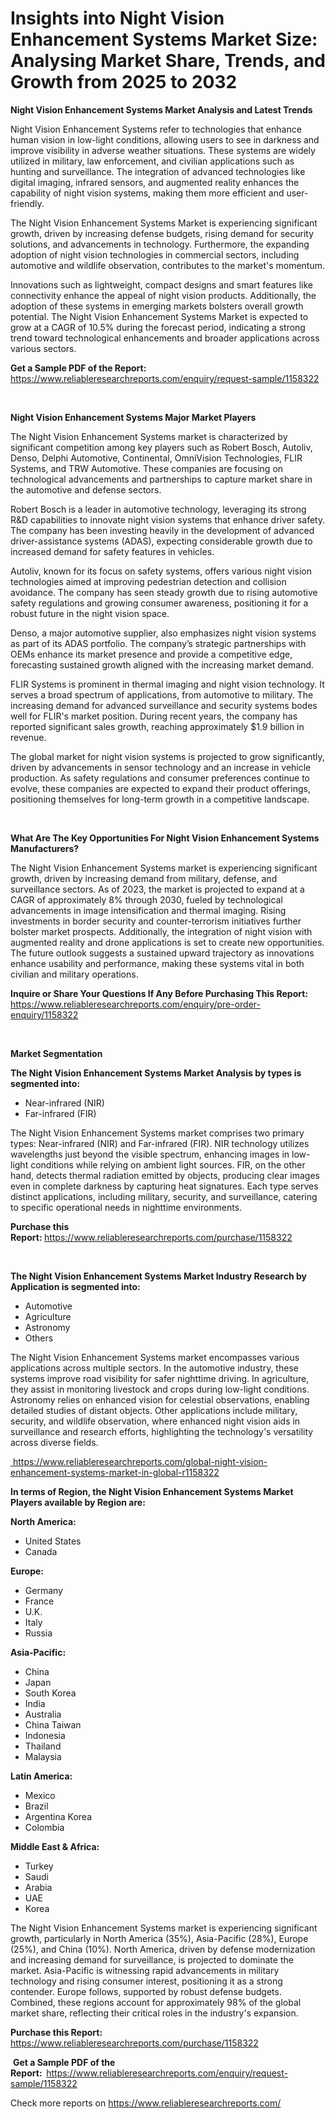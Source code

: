 <p><h1>Insights into Night Vision Enhancement Systems Market Size: Analysing Market Share, Trends, and Growth from 2025 to 2032</h1></p><p><strong>Night Vision Enhancement Systems Market Analysis and Latest Trends</strong></p>
<p><p>Night Vision Enhancement Systems refer to technologies that enhance human vision in low-light conditions, allowing users to see in darkness and improve visibility in adverse weather situations. These systems are widely utilized in military, law enforcement, and civilian applications such as hunting and surveillance. The integration of advanced technologies like digital imaging, infrared sensors, and augmented reality enhances the capability of night vision systems, making them more efficient and user-friendly.</p><p>The Night Vision Enhancement Systems Market is experiencing significant growth, driven by increasing defense budgets, rising demand for security solutions, and advancements in technology. Furthermore, the expanding adoption of night vision technologies in commercial sectors, including automotive and wildlife observation, contributes to the market's momentum. </p><p>Innovations such as lightweight, compact designs and smart features like connectivity enhance the appeal of night vision products. Additionally, the adoption of these systems in emerging markets bolsters overall growth potential. The Night Vision Enhancement Systems Market is expected to grow at a CAGR of 10.5% during the forecast period, indicating a strong trend toward technological enhancements and broader applications across various sectors.</p></p>
<p><strong>Get a Sample PDF of the Report:&nbsp;</strong> <a href="https://www.reliableresearchreports.com/enquiry/request-sample/1158322?utm_campaign=2298&utm_medium=2&utm_source=Github&utm_content=ia&utm_term=21032025&utm_id=night-vision-enhancement-systems">https://www.reliableresearchreports.com/enquiry/request-sample/1158322</a></p>
<p>&nbsp;</p>
<p><strong>Night Vision Enhancement Systems Major Market Players</strong></p>
<p><p>The Night Vision Enhancement Systems market is characterized by significant competition among key players such as Robert Bosch, Autoliv, Denso, Delphi Automotive, Continental, OmniVision Technologies, FLIR Systems, and TRW Automotive. These companies are focusing on technological advancements and partnerships to capture market share in the automotive and defense sectors.</p><p>Robert Bosch is a leader in automotive technology, leveraging its strong R&D capabilities to innovate night vision systems that enhance driver safety. The company has been investing heavily in the development of advanced driver-assistance systems (ADAS), expecting considerable growth due to increased demand for safety features in vehicles.</p><p>Autoliv, known for its focus on safety systems, offers various night vision technologies aimed at improving pedestrian detection and collision avoidance. The company has seen steady growth due to rising automotive safety regulations and growing consumer awareness, positioning it for a robust future in the night vision space.</p><p>Denso, a major automotive supplier, also emphasizes night vision systems as part of its ADAS portfolio. The company’s strategic partnerships with OEMs enhance its market presence and provide a competitive edge, forecasting sustained growth aligned with the increasing market demand.</p><p>FLIR Systems is prominent in thermal imaging and night vision technology. It serves a broad spectrum of applications, from automotive to military. The increasing demand for advanced surveillance and security systems bodes well for FLIR's market position. During recent years, the company has reported significant sales growth, reaching approximately $1.9 billion in revenue.</p><p>The global market for night vision systems is projected to grow significantly, driven by advancements in sensor technology and an increase in vehicle production. As safety regulations and consumer preferences continue to evolve, these companies are expected to expand their product offerings, positioning themselves for long-term growth in a competitive landscape.</p></p>
<p>&nbsp;</p>
<p><strong>What Are The Key Opportunities For Night Vision Enhancement Systems Manufacturers?</strong></p>
<p><p>The Night Vision Enhancement Systems market is experiencing significant growth, driven by increasing demand from military, defense, and surveillance sectors. As of 2023, the market is projected to expand at a CAGR of approximately 8% through 2030, fueled by technological advancements in image intensification and thermal imaging. Rising investments in border security and counter-terrorism initiatives further bolster market prospects. Additionally, the integration of night vision with augmented reality and drone applications is set to create new opportunities. The future outlook suggests a sustained upward trajectory as innovations enhance usability and performance, making these systems vital in both civilian and military operations.</p></p>
<p><strong>Inquire or Share Your Questions If Any Before Purchasing This Report:</strong> <a href="https://www.reliableresearchreports.com/enquiry/pre-order-enquiry/1158322?utm_campaign=2298&utm_medium=2&utm_source=Github&utm_content=ia&utm_term=21032025&utm_id=night-vision-enhancement-systems">https://www.reliableresearchreports.com/enquiry/pre-order-enquiry/1158322</a></p>
<p>&nbsp;</p>
<p><strong>Market Segmentation</strong></p>
<p><strong>The Night Vision Enhancement Systems Market Analysis by types is segmented into:</strong></p>
<p><ul><li>Near-infrared (NIR)</li><li>Far-infrared (FIR)</li></ul></p>
<p><p>The Night Vision Enhancement Systems market comprises two primary types: Near-infrared (NIR) and Far-infrared (FIR). NIR technology utilizes wavelengths just beyond the visible spectrum, enhancing images in low-light conditions while relying on ambient light sources. FIR, on the other hand, detects thermal radiation emitted by objects, producing clear images even in complete darkness by capturing heat signatures. Each type serves distinct applications, including military, security, and surveillance, catering to specific operational needs in nighttime environments.</p></p>
<p><strong>Purchase this Report:&nbsp;</strong><a href="https://www.reliableresearchreports.com/purchase/1158322?utm_campaign=2298&utm_medium=2&utm_source=Github&utm_content=ia&utm_term=21032025&utm_id=night-vision-enhancement-systems">https://www.reliableresearchreports.com/purchase/1158322</a></p>
<p>&nbsp;</p>
<p><strong>The Night Vision Enhancement Systems Market Industry Research by Application is segmented into:</strong></p>
<p><ul><li>Automotive</li><li>Agriculture</li><li>Astronomy</li><li>Others</li></ul></p>
<p><p>The Night Vision Enhancement Systems market encompasses various applications across multiple sectors. In the automotive industry, these systems improve road visibility for safer nighttime driving. In agriculture, they assist in monitoring livestock and crops during low-light conditions. Astronomy relies on enhanced vision for celestial observations, enabling detailed studies of distant objects. Other applications include military, security, and wildlife observation, where enhanced night vision aids in surveillance and research efforts, highlighting the technology's versatility across diverse fields.</p></p>
<p><a href="https://www.reliableresearchreports.com/global-night-vision-enhancement-systems-market-in-global-r1158322?utm_campaign=2298&utm_medium=2&utm_source=Github&utm_content=ia&utm_term=21032025&utm_id=night-vision-enhancement-systems">&nbsp;https://www.reliableresearchreports.com/global-night-vision-enhancement-systems-market-in-global-r1158322</a></p>
<p><strong>In terms of Region, the Night Vision Enhancement Systems Market Players available by Region are:</strong></p>
<p>
    <p> <strong> North America: </strong>
        <ul>
            <li>United States</li>
            <li>Canada</li>
        </ul>
        </p> 
    <p> <strong> Europe: </strong>
        <ul>
            <li>Germany</li>
            <li>France</li>
            <li>U.K.</li>
            <li>Italy</li>
            <li>Russia</li>
        </ul>
        </p> 
    <p> <strong> Asia-Pacific: </strong>
        <ul>
            <li>China</li>
            <li>Japan</li>
            <li>South Korea</li>
            <li>India</li>
            <li>Australia</li>
            <li>China Taiwan</li>
            <li>Indonesia</li>
            <li>Thailand</li>
            <li>Malaysia</li>
        </ul>
        </p> 
    <p> <strong> Latin America: </strong>
        <ul>
            <li>Mexico</li>
            <li>Brazil</li>
            <li>Argentina Korea</li>
            <li>Colombia</li>
        </ul>
        </p> 
    <p> <strong> Middle East & Africa: </strong>
        <ul>
            <li>Turkey</li>
            <li>Saudi</li>
            <li>Arabia</li>
            <li>UAE</li>
            <li>Korea</li>
        </ul>
    </p>
    </p>
<p><p>The Night Vision Enhancement Systems market is experiencing significant growth, particularly in North America (35%), Asia-Pacific (28%), Europe (25%), and China (10%). North America, driven by defense modernization and increasing demand for surveillance, is projected to dominate the market. Asia-Pacific is witnessing rapid advancements in military technology and rising consumer interest, positioning it as a strong contender. Europe follows, supported by robust defense budgets. Combined, these regions account for approximately 98% of the global market share, reflecting their critical roles in the industry's expansion.</p></p>
<p><strong>Purchase this Report: </strong><a href="https://www.reliableresearchreports.com/purchase/1158322?utm_campaign=2298&utm_medium=2&utm_source=Github&utm_content=ia&utm_term=21032025&utm_id=night-vision-enhancement-systems">https://www.reliableresearchreports.com/purchase/1158322</a></p>
<p>&nbsp;<strong>Get a Sample PDF of the Report:&nbsp;&nbsp;</strong><a href="https://www.reliableresearchreports.com/enquiry/request-sample/1158322?utm_campaign=2298&utm_medium=2&utm_source=Github&utm_content=ia&utm_term=21032025&utm_id=night-vision-enhancement-systems">https://www.reliableresearchreports.com/enquiry/request-sample/1158322</a></p>
<p><strong></strong></p>
<p>Check more reports on <a href="https://www.reliableresearchreports.com/?utm_campaign=2298&utm_medium=2&utm_source=Github&utm_content=ia&utm_term=21032025&utm_id=night-vision-enhancement-systems">https://www.reliableresearchreports.com/</a></p>